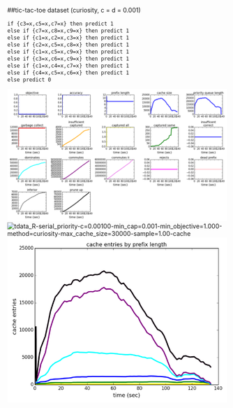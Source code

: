 ##tic-tac-toe dataset (curiosity, c = d = 0.001)

	if {c3=x,c5=x,c7=x} then predict 1
	else if {c7=x,c8=x,c9=x} then predict 1
	else if {c1=x,c2=x,c3=x} then predict 1
	else if {c2=x,c5=x,c8=x} then predict 1
	else if {c1=x,c5=x,c9=x} then predict 1
	else if {c3=x,c6=x,c9=x} then predict 1
	else if {c1=x,c4=x,c7=x} then predict 1
	else if {c4=x,c5=x,c6=x} then predict 1
	else predict 0

![tdata_R-serial_priority-c=0.00100-min_cap=0.001-min_objective=1.000-method=curiosity-max_cache_size=30000-sample=1.00-log](../figs/tdata_R-serial_priority-c=0.00100-min_cap=0.001-min_objective=1.000-method=curiosity-max_cache_size=30000-sample=1.00-log.png)
![tdata_R-serial_priority-c=0.00100-min_cap=0.001-min_objective=1.000-method=curiosity-max_cache_size=30000-sample=1.00-cache](../figs/tdata_R-serial_priority-c=0.00100-min_cap=0.001-min_objective=1.000-method=curiosity-max_cache_size=30000-sample=1.00-leaves.png)
![tdata_R-serial_priority-c=0.00100-min_cap=0.001-min_objective=1.000-method=curiosity-max_cache_size=30000-sample=1.00-cache](../figs/tdata_R-serial_priority-c=0.00100-min_cap=0.001-min_objective=1.000-method=curiosity-max_cache_size=30000-sample=1.00-cache.png)
